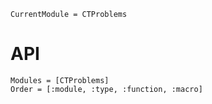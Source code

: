 ```@meta
CurrentModule = CTProblems 
```

# API

```@autodocs
Modules = [CTProblems]
Order = [:module, :type, :function, :macro]
```
